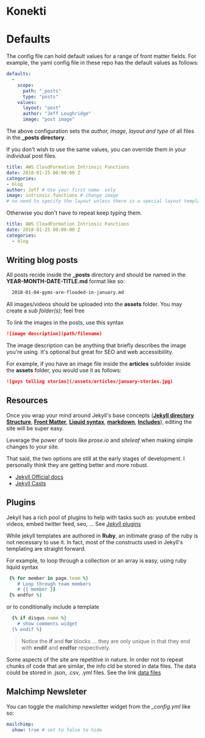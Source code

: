 # Konekti
# Defaults
The config file can hold default values for a range of front matter fields. For example, the yaml config file in these  repo has the default values as follows:
```yaml
defaults:
  -
    scope:
      path: "_posts"
      type: "posts"
    values:
      layout: "post"
      author: "Jeff Loughridge"
      image: "post image"
```
The above configuration sets the *author, image, layout and type*  of all files in the **_posts directory**. 

If you don't wish to use the same values, you can override them in your individual post files.
```yaml
title: AWS CloudFormation Intrinsic Functions
date: 2018-01-25 00:00:00 Z
categories:
- blog
author: Jeff # Use your first name  only
image: intrinsic-functions # change image
# no need to specify the layout unless there is a special layout template for a category
```

Otherwise you don't have to repeat keep typing them.
```yaml
title: AWS CloudFormation Intrinsic Functions
date: 2018-01-25 00:00:00 Z
categories:
  - blog
```

## Writing blog posts
All posts recide inside the **_posts** directory and should be named in the **YEAR-MONTH-DATE-TITLE.md** format like so:

```markdown
  2018-01-04-gyms-are-flooded-in-january.md
```

All images/videos should be uploaded into the **assets** folder. You may create a *sub folder(s)*; feel free

To link the images in the posts, use this syntax

```markdown
![image description](path/filename)
``` 

The image description can be anything that briefly describes the image you're using. It's optional but great for SEO and web accessibiility.

For example, if you have an image file inside the **articles** subfolder inside the **assets** folder, you would use it as follows:

```markdown
![guys telling stories](/assets/articles/january-stories.jpg)
``` 
## Resources

Once you wrap your mind around Jekyll's base concepts
(**[Jekyll directory Structure](https://jekyllrb.com/docs/structure/)**,
**[Front Matter](https://learn.cloudcannon.com/jekyll-front-matter/)**,
**[Liquid syntax](https://learn.cloudcannon.com/jekyll-liquid/)**,
**[markdown](https://github.com/adam-p/markdown-here/wiki/Markdown-Cheatsheet)**,
**[Includes](https://learn.cloudcannon.com/jekyll-includes/)**), editing the site will be super easy. 

Leverage the power of tools like *prose.io* and *siteleaf*  when making simple changes to your site.

That said, the two options are still at the early stages of development. I personally think they are getting better and more robust. 


* [Jekyll Official docs](https://jekyllrb.com/docs/)
* [Jekyll Casts](https://learn.cloudcannon.com/)

## Plugins
Jekyll has a rich pool of plugins to help with tasks such as: youtube embed videos, embed twitter feed, seo,  ... See [Jekyll plugins](https://jekyllrb.com/docs/plugins/)

While jekyll templates are authored in **Ruby**, an initimate grasp of the ruby is not necessary to use it. In fact, most of the constructs used in Jekyll's templating are straight forward.

For example, to loop through a collection or an array is easy, using ruby liquid syntax 
 
```Ruby
 {% for member in page.team %}
    # Loop through team members  
    # {{ member }}
 {% endfor %}
``` 

or to conditionally include a template

```Ruby
  {% if disqus.name %}
    # show comments widget
  {% endif %}
```

> Notice the **if** and **for** blocks ... they are only unique in that they end with **endif** and **endfor** respectively.

Some aspects of the site are repetitive in nature. In order not to repeat chunks of code that are similar, the info cld be stored in data files. The data could be stored in .json, .csv, .yml files. See the link [data files](https://m.signalvnoise.com/jousting-with-jekyll-20687ceea042)

## Malchimp Newsleter
You can toggle the mailchimp newsletter widget from the *_config.yml* like so:

```yaml
mailchimp:
  show: true # set to false to hide
```






